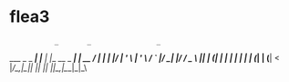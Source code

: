 # flea3

               _       _                _    
 ___ _   _  ___| |__   | |__   __ _  ___| | __
/ __| | | |/ __| '_ \  | '_ \ / _` |/ __| |/ /
\__ \ |_| | (__| | | | | | | | (_| | (__|   < 
|___/\__,_|\___|_| |_| |_| |_|\__,_|\___|_|\_\
                                              
